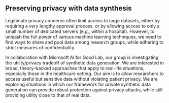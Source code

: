 ## Preserving privacy with data synthesis

Legitimate privacy concerns often limit access to large datasets, either by requiring a very lengthy approval process, or by allowing access to only a small number of dedicated servers (e.g., within a hospital). However, to unleash the full power of various machine learning techniques, we need to find ways to share and pool data among research groups, while adhering to strict measures of confidentiality.

  
In collaboration with Microsoft AI for Good Lab, our group is investigating the utility/privacy tradeoff of synthetic data generation. We are interested in broad, theory-backed approaches that apply to real-life situations, especially those in the healthcare setting. Our aim is to allow researchers to access useful but sensitive data without violating patient privacy. We are exploring situations in which our framework for private synthetic data generation can provide robust protection against privacy attacks, while still providing utility close to that of real data.

